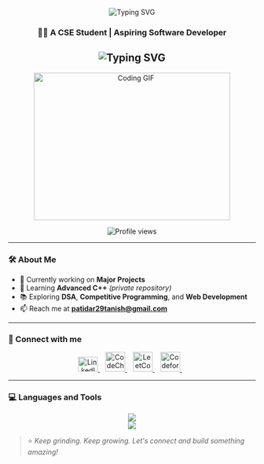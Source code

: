 <p align="center">
  <img src="https://readme-typing-svg.demolab.com?font=Fira+Code&weight=900&size=30&pause=1000&color=F7F7F7&background=128CCF00&center=true&vCenter=true&multiline=true&random=false&width=500&lines=Hi+%F0%9F%91%8B%2C+I'm+Tanish+Patidar" alt="Typing SVG" />
</p>

<h3 align="center">👨‍💻 A CSE Student | Aspiring Software Developer</h3>

<h2 align="center">
  <img src="https://readme-typing-svg.demolab.com?font=Fira+Code&weight=600&pause=1000&center=true&vCenter=true&lines=Competitive+Programmer;Passionate+About+Coding+%F0%9F%92%BB;DSA+%7C+Web+Development+%7C+C%2B%2B+Enthusiast" alt="Typing SVG" />
</h2>

<p align="center">
  <img src="https://user-images.githubusercontent.com/69011963/137184767-79a13ec7-1bb3-4341-a6da-3a149c9c159a.gif" width="400" height="300" alt="Coding GIF">
</p>

<p align="center">
  <img src="https://komarev.com/ghpvc/?username=Tanish007&label=Profile%20views&color=0e75b6&style=flat" alt="Profile views" />
</p>

---

### 🛠️ About Me

- 🔭 Currently working on **Major Projects**
- 🌱 Learning **Advanced C++** *(private repository)*
- 📚 Exploring **DSA**, **Competitive Programming**, and **Web Development**
- 📫 Reach me at **patidar29tanish@gmail.com**

---

### 🔗 Connect with me
<p align="center">
  <a href="https://www.linkedin.com/in/tanish07patidar-/" target="_blank">
    <img src="https://raw.githubusercontent.com/rahuldkjain/github-profile-readme-generator/master/src/images/icons/Social/linked-in-alt.svg" alt="LinkedIn" height="30" width="40" />
  </a>&nbsp;&nbsp;
  <a href="https://www.codechef.com/users/tanish_7" target="_blank">
    <img src="https://cdn.codechef.com/images/cc-logo.svg" alt="CodeChef" height="40" width="40" />
  </a>&nbsp;&nbsp;
  <a href="https://leetcode.com/u/TAnish_07/" target="_blank">
    <img src="https://raw.githubusercontent.com/rahuldkjain/github-profile-readme-generator/master/src/images/icons/Social/leet-code.svg" alt="LeetCode" height="40" width="40" />
  </a>&nbsp;&nbsp;
  <a href="https://codeforces.com/profile/TAnish_29" target="_blank">
    <img src="https://codeforces.org/s/40964/images/codeforces-sponsored-by-ton.png" alt="Codeforces" height="40" width="40" />
  </a>&nbsp;&nbsp;
 
</p>

---

### 💻 Languages and Tools
<p align="center">
  <img src="https://skillicons.dev/icons?i=cpp,python,html,css,js,react,tailwind,java" /> <br />
  <img src="https://skillicons.dev/icons?i=vscode,git,github,windows" />
</p>





> ⭐ *Keep grinding. Keep growing. Let's connect and build something amazing!*

